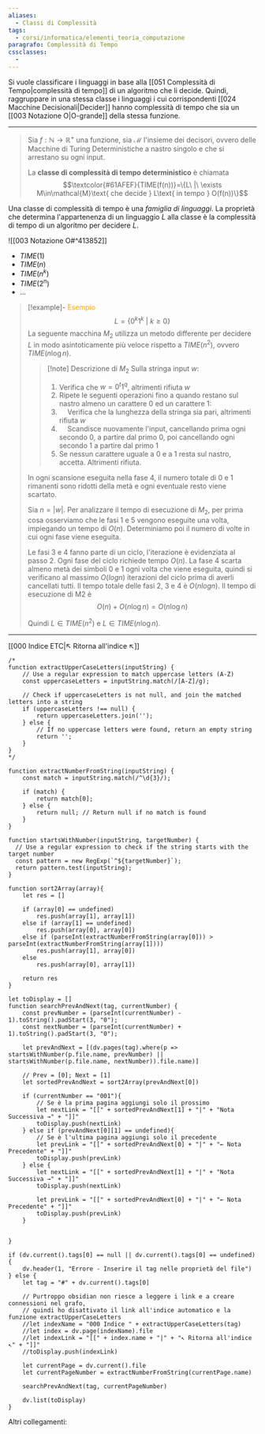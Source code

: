 ```yaml
---
aliases: 
  - Classi di Complessità
tags:
  - corsi/informatica/elementi_teoria_computazione
paragrafo: Complessità di Tempo
cssclasses:
  - 
---
```


Si vuole classificare i linguaggi in base alla [[051 Complessità di Tempo|complessità di tempo]] di un algoritmo che li decide. Quindi, raggruppare in una stessa classe i linguaggi i cui corrispondenti [[024 Macchine Decisionali|Decider]] hanno complessità di tempo che sia un [[003 Notazione O|O-grande]] della stessa funzione.

---

>Sia $f : \mathbb{N} → \mathbb{R}^+$ una funzione, sia $\mathcal{M}$ l'insieme dei decisori, ovvero delle Macchine di Turing Deterministiche a nastro singolo e che si arrestano su ogni input. 
>
>La **classe di complessità di tempo deterministico** è chiamata $$\textcolor{#61AFEF}{TIME(f(n))}=\{L\ |\ \exists M\in\mathcal{M}\text{ che decide } L\text{ in tempo } O(f(n))\}$$

Una classe di complessità di tempo è una *famiglia di linguaggi*. La proprietà che determina l'appartenenza di un linguaggio $L$ alla classe è la complessità di tempo di un algoritmo per decidere $L$.

![[003 Notazione O#^413852]]

- $TIME(1)$
- $TIME(n)$
- $TIME(n^k)$
- $TIME(2^n)$
- ...

> [!example]- <font color="orange">Esempio</font>
>$$L=\{0^k1^k\ |\ k\ge 0\}$$
>La seguente macchina $M_2$ utilizza un metodo differente per decidere $L$ in modo asintoticamente più veloce rispetto a $TIME(n^2)$, ovvero $TIME(n\log n)$.
>
>>[!note] Descrizione di $M_2$
>>Sulla stringa input $w$:
>>1. Verifica che $w=0^t1^q$, altrimenti rifiuta $w$
>>2. Ripete le seguenti operazioni fino a quando restano sul nastro almeno un carattere $0$ ed un carattere $1$: 	
>>3. $\quad$Verifica che la lunghezza della stringa sia pari, altrimenti rifiuta $w$
>>4. $\quad$Scandisce nuovamente l'input, cancellando prima ogni secondo $0$, a partire dal primo $0$, poi cancellando ogni secondo $1$ a partire dal primo $1$ 
>>5. Se nessun carattere uguale a $0$ e a $1$ resta sul nastro, accetta. Altrimenti rifiuta.
>
>
>In ogni scansione eseguita nella fase 4, il numero totale di $0$ e $1$ rimanenti sono ridotti della metà e ogni eventuale resto viene scartato.
>
>Sia $n = |w|$. Per analizzare il tempo di esecuzione di $M_2$, per prima cosa osserviamo che le fasi 1 e 5 vengono eseguite una volta, impiegando un tempo di $O(n)$. Determiniamo poi il numero di volte in cui ogni fase viene eseguita. 
>
>Le fasi 3 e 4 fanno parte di un ciclo, l'iterazione è evidenziata al passo 2. Ogni fase del ciclo richiede tempo $O(n)$. 
>La fase 4 scarta almeno metà dei simboli $0$ e $1$ ogni volta che viene eseguita, quindi si verificano al massimo $O(log n)$ iterazioni del ciclo prima di averli cancellati tutti. Il tempo totale delle fasi 2, 3 e 4 è $O(n log n)$. Il tempo di esecuzione di M2 è $$O(n) + O(n \log n) = O(n \log n)$$
>
>Quindi $L\in TIME(n^2)$ e $L\in TIME(n\log n)$.



___
[[000 Indice ETC|↖ Ritorna all'indice ↖]]

```dataviewjs
/*
function extractUpperCaseLetters(inputString) {
	// Use a regular expression to match uppercase letters (A-Z)
	const uppercaseLetters = inputString.match(/[A-Z]/g);
	
	// Check if uppercaseLetters is not null, and join the matched letters into a string
	if (uppercaseLetters !== null) {
		return uppercaseLetters.join('');
	} else {
	    // If no uppercase letters were found, return an empty string
	    return '';
	}
}
*/

function extractNumberFromString(inputString) {
	const match = inputString.match(/^\d{3}/);
	
	if (match) {
		return match[0];
	} else {
		return null; // Return null if no match is found
	}
}

function startsWithNumber(inputString, targetNumber) {
  // Use a regular expression to check if the string starts with the target number
  const pattern = new RegExp(`^${targetNumber}`);
  return pattern.test(inputString);
}

function sort2Array(array){
	let res = []
	
	if (array[0] == undefined)
		res.push(array[1], array[1])
	else if (array[1] == undefined)
		res.push(array[0], array[0])
	else if (parseInt(extractNumberFromString(array[0])) > parseInt(extractNumberFromString(array[1])))
		res.push(array[1], array[0])
	else
		res.push(array[0], array[1])
	
	return res
}

let toDisplay = []
function searchPrevAndNext(tag, currentNumber) {
	const prevNumber = (parseInt(currentNumber) - 1).toString().padStart(3, "0");
	const nextNumber = (parseInt(currentNumber) + 1).toString().padStart(3, "0");
	
	let prevAndNext = [(dv.pages(tag).where(p => startsWithNumber(p.file.name, prevNumber) || startsWithNumber(p.file.name, nextNumber)).file.name)]
	
	// Prev = [0]; Next = [1]
	let sortedPrevAndNext = sort2Array(prevAndNext[0])
	
	if (currentNumber == "001"){ 
		// Se è la prima pagina aggiungi solo il prossimo
		let nextLink = "[[" + sortedPrevAndNext[1] + "|" + "Nota Successiva →" + "]]"
		toDisplay.push(nextLink)
	} else if (prevAndNext[0][1] == undefined){
		// Se è l'ultima pagina aggiungi solo il precedente
		let prevLink = "[[" + sortedPrevAndNext[0] + "|" + "← Nota Precedente" + "]]"
		toDisplay.push(prevLink)
	} else {
		let nextLink = "[[" + sortedPrevAndNext[1] + "|" + "Nota Successiva →" + "]]"
		toDisplay.push(nextLink)
		
		let prevLink = "[[" + sortedPrevAndNext[0] + "|" + "← Nota Precedente" + "]]"
		toDisplay.push(prevLink)
	}
	
	
}

if (dv.current().tags[0] == null || dv.current().tags[0] == undefined){
	dv.header(1, "Errore - Inserire il tag nelle proprietà del file")
} else {
	let tag = "#" + dv.current().tags[0]

	// Purtroppo obsidian non riesce a leggere i link e a creare connessioni nel grafo,
	// quindi ho disattivato il link all'indice automatico e la funzione extractUpperCaseLetters
	//let indexName = "000 Indice " + extractUpperCaseLetters(tag)
	//let index = dv.page(indexName).file
	//let indexLink = "[[" + index.name + "|" + "↖ Ritorna all'indice ↖" + "]]"
	//toDisplay.push(indexLink)
	
	let currentPage = dv.current().file
	let currentPageNumber = extractNumberFromString(currentPage.name)
	
	searchPrevAndNext(tag, currentPageNumber)
	
	dv.list(toDisplay)
}
```

Altri collegamenti: 